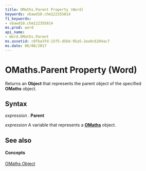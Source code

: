 ```yaml
---
title: OMaths.Parent Property (Word)
keywords: vbawd10.chm122355814
f1_keywords:
- vbawd10.chm122355814
ms.prod: word
api_name:
- Word.OMaths.Parent
ms.assetid: c0fba3fd-15f5-d56d-95a5-2ea9c6204ac7
ms.date: 06/08/2017
---
```



# OMaths.Parent Property (Word)

Returns an **Object** that represents the parent object of the specified **OMaths** object.


## Syntax

 _expression_ . **Parent**

 _expression_ A variable that represents a **[OMaths](omaths-object-word.md)** object.


## See also


#### Concepts


[OMaths Object](omaths-object-word.md)

